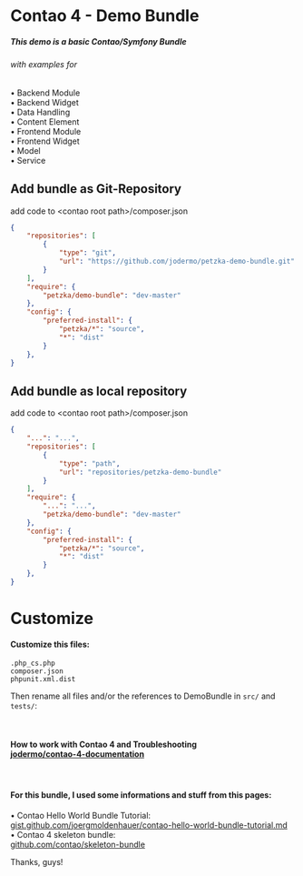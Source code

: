 # Contao 4 - Demo Bundle
##### This demo is a basic Contao/Symfony Bundle
###### with examples for<br>
• Backend Module<br>
• Backend Widget<br>
• Data Handling<br>
• Content Element<br>
• Frontend Module<br>
• Frontend Widget<br>
• Model<br>
• Service<br>

## Add bundle as Git-Repository<br>
add code to \<contao root path\>/composer.json
```json
{
    "repositories": [
        {
            "type": "git",
            "url": "https://github.com/jodermo/petzka-demo-bundle.git"
        }
    ],
    "require": {
        "petzka/demo-bundle": "dev-master"
    },
    "config": {
        "preferred-install": {
            "petzka/*": "source",
            "*": "dist"
        }
    },
}
```

## Add bundle as local repository<br>
add code to \<contao root path\>/composer.json
```json
{
    "...": "...",
    "repositories": [
        {
            "type": "path",
            "url": "repositories/petzka-demo-bundle"
        }
    ],
    "require": {
        "...": "...",
        "petzka/demo-bundle": "dev-master"
    },
    "config": {
        "preferred-install": {
            "petzka/*": "source",
            "*": "dist"
        }
    },
}
```



# Customize


#### Customize this files:
    .php_cs.php
    composer.json
    phpunit.xml.dist

Then rename all files and/or the references to DemoBundle in `src/` and `tests/`:

<br>

#### How to work with Contao 4 and Troubleshooting <br> [jodermo/contao-4-documentation](https://github.com/jodermo/contao-4-documentation)

<br>

#### For this bundle, I used some informations and stuff from this pages:
• Contao Hello World Bundle Tutorial:<br>
    [gist.github.com/joergmoldenhauer/contao-hello-world-bundle-tutorial.md](https://gist.github.com/joergmoldenhauer/90fa0c9c6af2c7a36bdbc2d039095142)<br>
• Contao 4 skeleton bundle:<br>
    [github.com/contao/skeleton-bundle](https://github.com/contao/skeleton-bundle)


Thanks, guys!


